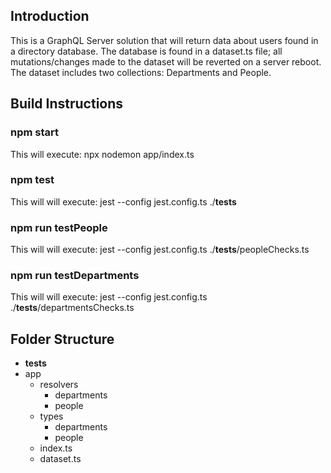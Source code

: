 ## Introduction

This is a GraphQL Server solution that will return data about users found in a directory database.  The database is found in a dataset.ts file; all mutations/changes made to the dataset will be reverted on a server reboot.  The dataset includes two collections: Departments and People.

## Build Instructions
### npm start 
This will execute: npx nodemon app/index.ts 
### npm test
This will will execute: jest --config jest.config.ts ./__tests__
### npm run testPeople
This will will execute: jest --config jest.config.ts ./__tests__/peopleChecks.ts
### npm run testDepartments
This will will execute: jest --config jest.config.ts ./__tests__/departmentsChecks.ts

## Folder Structure
- __tests__
- app
	- resolvers
		- departments
		- people
	- types
		- departments
		- people	
	- index.ts
	- dataset.ts